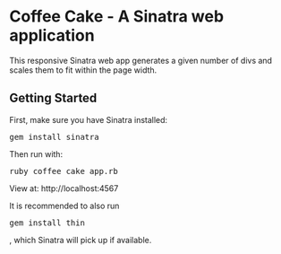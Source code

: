 # Coffee Cake - A Sinatra web application
This responsive Sinatra web app generates a given number of divs and scales them to fit within the page width.

<h2>Getting Started</h2>
First, make sure you have Sinatra installed:

<pre>gem install sinatra</pre>

Then run with: 

<pre>ruby coffee_cake_app.rb</pre>

View at: http://localhost:4567

It is recommended to also run <pre>gem install thin</pre>, which Sinatra will pick up if available.

